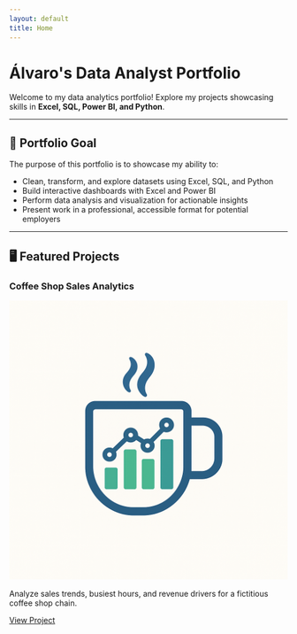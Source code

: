 ```yaml
---
layout: default
title: Home
---
```


# Álvaro's Data Analyst Portfolio

Welcome to my data analytics portfolio! Explore my projects showcasing skills in **Excel, SQL, Power BI, and Python**.

---

## 🎯 Portfolio Goal

The purpose of this portfolio is to showcase my ability to:

- Clean, transform, and explore datasets using Excel, SQL, and Python
- Build interactive dashboards with Excel and Power BI
- Perform data analysis and visualization for actionable insights
- Present work in a professional, accessible format for potential employers

---

## 🖥️ Featured Projects

### Coffee Shop Sales Analytics

![Coffee Shop Dashboard](assets/images/coffee_shop_dashboard.png)

Analyze sales trends, busiest hours, and revenue drivers for a fictitious coffee shop chain.

[View Project](Coffee-Shop-Analytics/)
